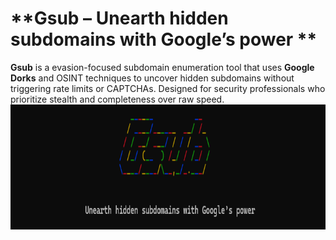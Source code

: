 # **Gsub –  Unearth hidden subdomains with Google’s power **  
**Gsub** is a evasion-focused subdomain enumeration tool that uses **Google Dorks** and OSINT techniques to uncover hidden subdomains without triggering rate limits or CAPTCHAs. Designed for security professionals who prioritize stealth and completeness over raw speed.  
<img src="/images/banner.png" alt="Alt Text" width="800" height="200">
